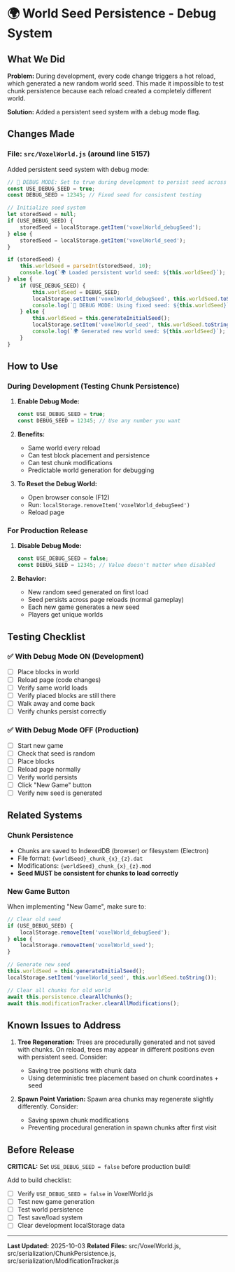 # 🌍 World Seed Persistence - Debug System

## What We Did

**Problem:** During development, every code change triggers a hot reload, which generated a new random world seed. This made it impossible to test chunk persistence because each reload created a completely different world.

**Solution:** Added a persistent seed system with a debug mode flag.

## Changes Made

### File: `src/VoxelWorld.js` (around line 5157)

Added persistent seed system with debug mode:

```javascript
// 🧪 DEBUG MODE: Set to true during development to persist seed across reloads
const USE_DEBUG_SEED = true;
const DEBUG_SEED = 12345; // Fixed seed for consistent testing

// Initialize seed system
let storedSeed = null;
if (USE_DEBUG_SEED) {
    storedSeed = localStorage.getItem('voxelWorld_debugSeed');
} else {
    storedSeed = localStorage.getItem('voxelWorld_seed');
}

if (storedSeed) {
    this.worldSeed = parseInt(storedSeed, 10);
    console.log(`🌍 Loaded persistent world seed: ${this.worldSeed}`);
} else {
    if (USE_DEBUG_SEED) {
        this.worldSeed = DEBUG_SEED;
        localStorage.setItem('voxelWorld_debugSeed', this.worldSeed.toString());
        console.log(`🧪 DEBUG MODE: Using fixed seed: ${this.worldSeed}`);
    } else {
        this.worldSeed = this.generateInitialSeed();
        localStorage.setItem('voxelWorld_seed', this.worldSeed.toString());
        console.log(`🌍 Generated new world seed: ${this.worldSeed}`);
    }
}
```

## How to Use

### During Development (Testing Chunk Persistence)

1. **Enable Debug Mode:**
   ```javascript
   const USE_DEBUG_SEED = true;
   const DEBUG_SEED = 12345; // Use any number you want
   ```

2. **Benefits:**
   - Same world every reload
   - Can test block placement and persistence
   - Can test chunk modifications
   - Predictable world generation for debugging

3. **To Reset the Debug World:**
   - Open browser console (F12)
   - Run: `localStorage.removeItem('voxelWorld_debugSeed')`
   - Reload page

### For Production Release

1. **Disable Debug Mode:**
   ```javascript
   const USE_DEBUG_SEED = false;
   const DEBUG_SEED = 12345; // Value doesn't matter when disabled
   ```

2. **Behavior:**
   - New random seed generated on first load
   - Seed persists across page reloads (normal gameplay)
   - Each new game generates a new seed
   - Players get unique worlds

## Testing Checklist

### ✅ With Debug Mode ON (Development)
- [ ] Place blocks in world
- [ ] Reload page (code changes)
- [ ] Verify same world loads
- [ ] Verify placed blocks are still there
- [ ] Walk away and come back
- [ ] Verify chunks persist correctly

### ✅ With Debug Mode OFF (Production)
- [ ] Start new game
- [ ] Check that seed is random
- [ ] Place blocks
- [ ] Reload page normally
- [ ] Verify world persists
- [ ] Click "New Game" button
- [ ] Verify new seed is generated

## Related Systems

### Chunk Persistence
- Chunks are saved to IndexedDB (browser) or filesystem (Electron)
- File format: `{worldSeed}_chunk_{x}_{z}.dat`
- Modifications: `{worldSeed}_chunk_{x}_{z}.mod`
- **Seed MUST be consistent for chunks to load correctly**

### New Game Button
When implementing "New Game", make sure to:
```javascript
// Clear old seed
if (USE_DEBUG_SEED) {
    localStorage.removeItem('voxelWorld_debugSeed');
} else {
    localStorage.removeItem('voxelWorld_seed');
}

// Generate new seed
this.worldSeed = this.generateInitialSeed();
localStorage.setItem('voxelWorld_seed', this.worldSeed.toString());

// Clear all chunks for old world
await this.persistence.clearAllChunks();
await this.modificationTracker.clearAllModifications();
```

## Known Issues to Address

1. **Tree Regeneration:** Trees are procedurally generated and not saved with chunks. On reload, trees may appear in different positions even with persistent seed. Consider:
   - Saving tree positions with chunk data
   - Using deterministic tree placement based on chunk coordinates + seed

2. **Spawn Point Variation:** Spawn area chunks may regenerate slightly differently. Consider:
   - Saving spawn chunk modifications
   - Preventing procedural generation in spawn chunks after first visit

## Before Release

**CRITICAL:** Set `USE_DEBUG_SEED = false` before production build!

Add to build checklist:
- [ ] Verify `USE_DEBUG_SEED = false` in VoxelWorld.js
- [ ] Test new game generation
- [ ] Test world persistence
- [ ] Test save/load system
- [ ] Clear development localStorage data

---

**Last Updated:** 2025-10-03
**Related Files:** src/VoxelWorld.js, src/serialization/ChunkPersistence.js, src/serialization/ModificationTracker.js
